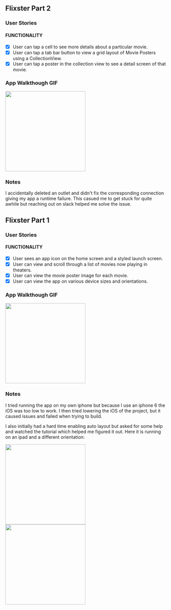 ## Flixster Part 2

### User Stories

#### FUNCTIONALITY
- [X] User can tap a cell to see more details about a particular movie.
- [X] User can tap a tab bar button to view a grid layout of Movie Posters using a CollectionView.
- [X] User can tap a poster in the collection view to see a detail screen of that movie.

### App Walkthough GIF
<img src="http://g.recordit.co/rm3YNk7xyI.gif" width=250><br>

### Notes
I accidentally deleted an outlet and didn't fix the corresponding connection giving my app a runtime failure. This casued me to get stuck for quite awhile but reaching out on slack helped me solve the issue.

## Flixster Part 1

### User Stories

#### FUNCTIONALITY 
- [X] User sees an app icon on the home screen and a styled launch screen.
- [X] User can view and scroll through a list of movies now playing in theaters.
- [X] User can view the movie poster image for each movie.
- [X] User can view the app on various device sizes and orientations.

### App Walkthough GIF
<img src="http://g.recordit.co/qLGpTNhZBV.gif" width=250><br>

### Notes
I tried running the app on my own iphone but because I use an iphone 6 the iOS was too low to work. I then tried lowering the iOS of the project, but it caused issues and failed when trying to build.

I also initially had a hard time enabling auto layout but asked for some help and watched the tutorial which helped me figured it out.
Here it is running on an ipad and a different orientation:

<img src="http://g.recordit.co/903SxgrOCT.gif" width=250><br>
<img src="http://g.recordit.co/Vh5JvbUX5u.gif" width=250><br>
